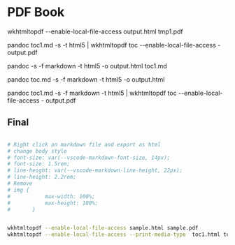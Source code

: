 # PDF Book 



wkhtmltopdf --enable-local-file-access output.html tmp1.pdf

 pandoc toc1.md -s -t html5 | wkhtmltopdf toc --enable-local-file-access - output.pdf

 pandoc -s -f markdown -t html5 -o output.html toc1.md

 pandoc toc.md  -s -f markdown -t html5 -o output.html 


 pandoc toc1.md  -s -f markdown -t html5  | wkhtmltopdf toc --enable-local-file-access - output.pdf

<!-- # Convert md to html
pandoc -s -f markdown -t html5 -o output.html toc1.md

# Convert html to pdf
wkhtmltopdf --enable-local-file-access output.html tmp1.pdf -->



## Final
```bash

# Right click on markdown file and export as html
# change body style 
# font-size: var(--vscode-markdown-font-size, 14px);
# font-size: 1.5rem;
# line-height: var(--vscode-markdown-line-height, 22px);
# line-height: 2.2rem;
# Remove 
# img {
# 			max-width: 100%;
# 			max-height: 100%;
# 		}


wkhtmltopdf --enable-local-file-access sample.html sample.pdf
wkhtmltopdf --enable-local-file-access --print-media-type  toc1.html toc1.pdf
```

